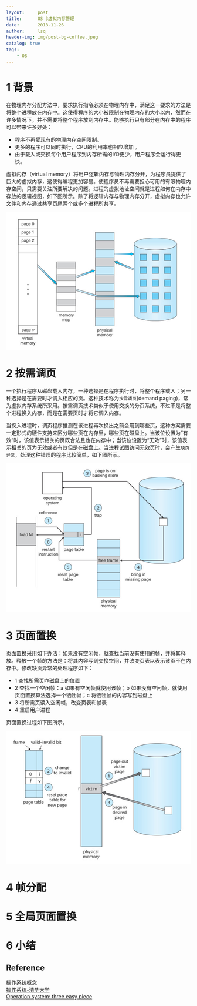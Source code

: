 ```yaml
---
layout:     post
title:      OS 3虚拟内存管理        
date:       2018-11-26      
author:     lsq    
header-img: img/post-bg-coffee.jpeg
catalog: true
tags:
    - OS
---
```



# 1 背景
在物理内存分配方法中，要求执行指令必须在物理内存中，满足这一要求的方法是将整个进程放在内存中。这使得程序的大小被限制在物理内存的大小以内，然而在许多情况下，并不需要将整个程序放到内存中。能够执行只有部分在内存中的程序可以带来许多好处：   

- 程序不再受现有的物理内存空间限制。  
- 更多的程序可以同时执行，CPU的利用率也相应增加  。
- 由于载入或交换每个用户程序到内存所需的I/O更少，用户程序会运行得更快。   

虚拟内存（virtual memory）将用户逻辑内存与物理内存分开，为程序员提供了巨大的虚拟内存，这使得编程更加容易。使程序员不再需要担心可用的有限物理内存空间，只需要关注所要解决的问题。进程的虚拟地址空间就是进程如何在内存中存放的逻辑视图，如下图所示。除了将逻辑内存与物理内存分开，虚拟内存也允许文件和内存通过共享页尾两个或多个进程所共享。

![](https://raw.githubusercontent.com/liferlisiqi/liferlisiqi.github.io/master/img/2018-11-26-os6.jpg)

# 2 按需调页
一个执行程序从磁盘载入内存，一种选择是在程序执行时，将整个程序载入；另一种选择是在需要时才调入相应的页。这种技术称为`按需调页`(demand paging)，常为虚拟内存系统所采用。按需调页技术类似于使用交换的分页系统，不过不是将整个进程换入内存，而是在需要页时才将它调入内存。

当换入进程时，调页程序推测在该进程再次换出之前会用到哪些页，这种方案需要一定形式的硬件支持来区分哪些页在内存里，哪些页在磁盘上。当该位设置为“有效”时，该值表示相关的页既合法且也在内存中；当该位设置为“无效”时，该值表示相关的页为无效或者有效但是在磁盘上。当进程试图访问无效页时，会产生`缺页异常`，处理这种错误的程序比较简单，如下图所示。

![](https://raw.githubusercontent.com/liferlisiqi/liferlisiqi.github.io/master/img/2018-11-26-os7.jpg)


# 3 页面置换
页面置换采用如下办法：如果没有空闲帧，就查找当前没有使用的帧，并将其释放。释放一个帧的方法是：将其内容写到交换空间，并改变页表以表示该页不在内存中。修改缺页异常的处理程序如下：  
- 1 查找所需页咋磁盘上的位置
- 2 查找一个空闲帧：a 如果有空闲帧就使用该帧；b 如果没有空闲帧，就使用页面置换算法选择一个牺牲帧；c 将牺牲帧的内容写到磁盘上
- 3 将所需页读入空闲帧，改变页表和帧表
- 4 重启用户进程  

页面置换过程如下图所示。

![](https://raw.githubusercontent.com/liferlisiqi/liferlisiqi.github.io/master/img/2018-11-26-os8.jpg)


# 4 帧分配

# 5 全局页面置换

# 6 小结






## Reference
操作系统概念    
[操作系统-清华大学](http://os.cs.tsinghua.edu.cn/oscourse/OS2017spring)  
[Operation system: three easy piece](http://pages.cs.wisc.edu/~remzi/OSTEP/)  
